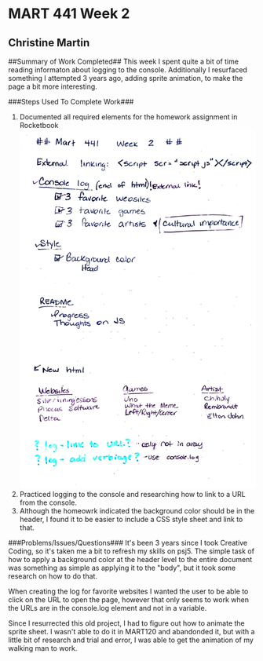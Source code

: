 # MART 441 Week 2 #
## Christine Martin ##

##Summary of Work Completed##
This week I spent quite a bit of time reading informaton about logging to the console.
Additionally I resurfaced something I attempted 3 years ago, adding sprite animation, to make the page a bit more interesting.

###Steps Used To Complete Work###
1.  Documented all required elements for the homework assignment in Rocketbook
![Mart 441 Homework 1 Design!](/HW2/Mart_441_Week_2.jpg "Week 2 plan")
2.  Practiced logging to the console and researching how to link to a URL from the console.
3.  Although the homeowrk indicated the background color should be in the header, I found it to be easier to include a CSS style sheet and link to that.

###Problems/Issues/Questions###
It's been 3 years since I took Creative Coding, so it's taken me a bit to refresh my skills on psj5.  The simple task of how to apply a background color at the header level to the entire document was something as simple as applying it to the "body", but it took some research on how to do that.

When creating the log for favorite websites I wanted the user to be able to click on the URL to open the page, however that only seems to work when the URLs are in the console.log element and not in a variable.

Since I resurrected this old project, I had to figure out how to animate the sprite sheet.  I wasn't able to do it in MART120 and abandonded it, but with a little bit of research and trial and error, I was able to get the animation of my walking man to work.
